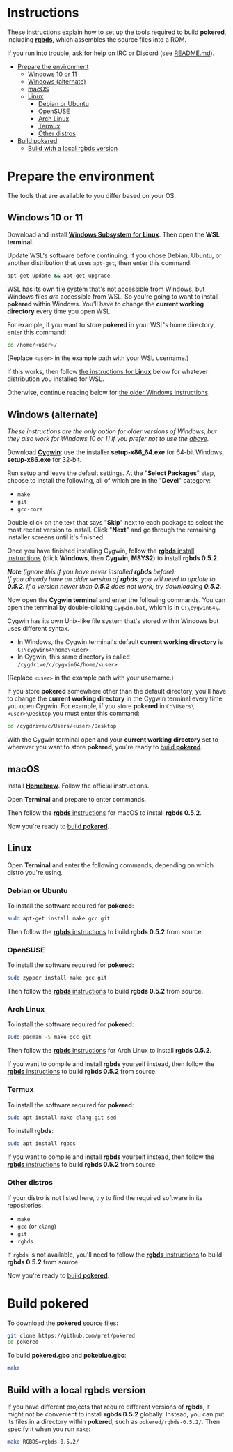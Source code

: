 # Instructions

These instructions explain how to set up the tools required to build **pokered**, including [**rgbds**](https://github.com/gbdev/rgbds), which assembles the source files into a ROM.

If you run into trouble, ask for help on IRC or Discord (see [README.md](README.md)).

- [Prepare the environment](#prepare-the-environment)
  * [Windows 10 or 11](#windows-10-or-11)
  * [Windows (alternate)](#windows-alternate)
  * [macOS](#macos)
  * [Linux](#linux)
    + [Debian or Ubuntu](#debian-or-ubuntu)
    + [OpenSUSE](#opensuse)
    + [Arch Linux](#arch-linux)
    + [Termux](#termux)
    + [Other distros](#other-distros)
- [Build pokered](#build-pokered)
  * [Build with a local rgbds version](#build-with-a-local-rgbds-version)


# Prepare the environment

The tools that are available to you differ based on your OS.

## Windows 10 or 11

Download and install [**Windows Subsystem for Linux**](https://docs.microsoft.com/en-us/windows/wsl/install-win10). Then open the **WSL terminal**.

Update WSL's software before continuing. If you chose Debian, Ubuntu, or another distribution that uses `apt-get`, then enter this command:

```bash
apt-get update && apt-get upgrade
```

WSL has its own file system that's not accessible from Windows, but Windows files *are* accessible from WSL. So you're going to want to install **pokered** within Windows. You'll have to change the **current working directory** every time you open WSL.

For example, if you want to store **pokered** in your WSL's home directory, enter this command:

```bash
cd /home/<user>/
```

(Replace `<user>` in the example path with your WSL username.)

If this works, then follow [the instructions for **Linux**](#linux) below for whatever distribution you installed for WSL.

Otherwise, continue reading below for [the older Windows instructions](#windows-alternate).


## Windows (alternate)

*These instructions are the only option for older versions of Windows, but they also work for Windows 10 or 11 if you prefer not to use the [above](#windows-10-or-11).*

Download [**Cygwin**](http://cygwin.com/install.html): use the installer **setup-x86_64.exe** for 64-bit Windows, **setup-x86.exe** for 32-bit.

Run setup and leave the default settings. At the "**Select Packages**" step, choose to install the following, all of which are in the "**Devel**" category:

- `make`
- `git`
- `gcc-core`

Double click on the text that says "**Skip**" next to each package to select the most recent version to install. Click "**Next**" and go through the remaining installer screens until it's finished.

Once you have finished installing Cygwin, follow the [**rgbds** install instructions](https://rgbds.gbdev.io/install#pre-built) (click **Windows**, then **Cygwin, MSYS2**) to install **rgbds 0.5.2**.

***Note** (ignore this if you have never installed **rgbds** before):  
If you already have an older version of **rgbds**, you will need to update to **0.5.2**. If a version newer than **0.5.2** does not work, try downloading **0.5.2.***

Now open the **Cygwin terminal** and enter the following commands. You can open the terminal by double-clicking `Cygwin.bat`, which is in ``C:\cygwin64\``.

Cygwin has its own Unix-like file system that's stored within Windows but uses different syntax.
* In Windows, the Cygwin terminal's default **current working directory** is `C:\cygwin64\home\<user>`.
* In Cygwin, this same directory is called `/cygdrive/c/cygwin64/home/<user>`. 

(Replace `<user>` in the example path with your username.)
  
If you store **pokered** somewhere other than the default directory, you'll have to change the **current working directory** in the Cygwin terminal every time you open Cygwin. For example, if you store **pokered** in `C:\Users\<user>\Desktop` you must enter this command:

```bash
cd /cygdrive/c/Users/<user>/Desktop
```

With the Cygwin terminal open and your **current working directory** set to wherever you want to store **pokered**, you're ready to [build **pokered**](#build-pokered).


## macOS

Install [**Homebrew**](https://brew.sh/). Follow the official instructions.

Open **Terminal** and prepare to enter commands.

Then follow the [**rgbds** instructions](https://rgbds.gbdev.io/install#pre-built) for macOS to install **rgbds 0.5.2**.

Now you're ready to [build **pokered**](#build-pokered).


## Linux

Open **Terminal** and enter the following commands, depending on which distro you're using.

### Debian or Ubuntu

To install the software required for **pokered**:

```bash
sudo apt-get install make gcc git
```

Then follow the [**rgbds** instructions](https://rgbds.gbdev.io/install#building-from-source) to build **rgbds 0.5.2** from source.

### OpenSUSE

To install the software required for **pokered**:

```bash
sudo zypper install make gcc git
```

Then follow the [**rgbds** instructions](https://rgbds.gbdev.io/install#building-from-source) to build **rgbds 0.5.2** from source.

### Arch Linux

To install the software required for **pokered**:

```bash
sudo pacman -S make gcc git
```

Then follow the [**rgbds** instructions](https://rgbds.gbdev.io/install#pre-built) for Arch Linux to install **rgbds 0.5.2**.

If you want to compile and install **rgbds** yourself instead, then follow the [**rgbds** instructions](https://rgbds.gbdev.io/install#building-from-source) to build **rgbds 0.5.2** from source.

### Termux

To install the software required for **pokered**:

```bash
sudo apt install make clang git sed
```

To install **rgbds**:

```bash
sudo apt install rgbds
```

If you want to compile and install **rgbds** yourself instead, then follow the [**rgbds** instructions](https://rgbds.gbdev.io/install#building-from-source) to build **rgbds 0.5.2** from source.

### Other distros

If your distro is not listed here, try to find the required software in its repositories:

- `make`
- `gcc` (or `clang`)
- `git`
- `rgbds`

If `rgbds` is not available, you'll need to follow the [**rgbds** instructions](https://rgbds.gbdev.io/install#building-from-source) to build **rgbds 0.5.2** from source.

Now you're ready to [build **pokered**](#build-pokered).


# Build pokered

To download the **pokered** source files:

```bash
git clone https://github.com/pret/pokered
cd pokered
```

To build **pokered.gbc** and **pokeblue.gbc**:

```bash
make
```

## Build with a local rgbds version

If you have different projects that require different versions of **rgbds**, it might not be convenient to install **rgbds 0.5.2** globally. Instead, you can put its files in a directory within **pokered**, such as `pokered/rgbds-0.5.2/`. Then specify it when you run `make`:

```bash
make RGBDS=rgbds-0.5.2/
```
